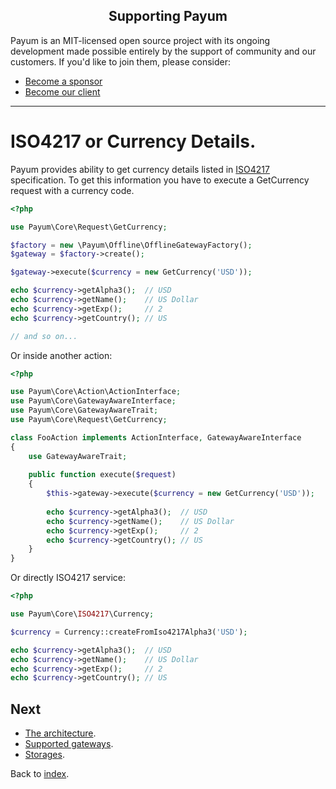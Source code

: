 <h2 align="center">Supporting Payum</h2>

Payum is an MIT-licensed open source project with its ongoing development made possible entirely by the support of community and our customers. If you'd like to join them, please consider:

- [Become a sponsor](https://www.patreon.com/makasim)
- [Become our client](http://forma-pro.com/)

---

# ISO4217 or Currency Details. 

Payum provides ability to get currency details listed in [ISO4217](http://en.wikipedia.org/wiki/ISO_4217) specification.
To get this information you have to execute a GetCurrency request with a currency code.


```php
<?php

use Payum\Core\Request\GetCurrency;

$factory = new \Payum\Offline\OfflineGatewayFactory();
$gateway = $factory->create();

$gateway->execute($currency = new GetCurrency('USD'));

echo $currency->getAlpha3();  // USD
echo $currency->getName();    // US Dollar
echo $currency->getExp();     // 2
echo $currency->getCountry(); // US

// and so on...
```

Or inside another action:

```php
<?php

use Payum\Core\Action\ActionInterface;
use Payum\Core\GatewayAwareInterface;
use Payum\Core\GatewayAwareTrait;
use Payum\Core\Request\GetCurrency;

class FooAction implements ActionInterface, GatewayAwareInterface
{
    use GatewayAwareTrait;
    
    public function execute($request)
    {
        $this->gateway->execute($currency = new GetCurrency('USD'));
        
        echo $currency->getAlpha3();  // USD
        echo $currency->getName();    // US Dollar
        echo $currency->getExp();     // 2
        echo $currency->getCountry(); // US
    }
}
```

Or directly ISO4217 service:

```php
<?php

use Payum\Core\ISO4217\Currency;

$currency = Currency::createFromIso4217Alpha3('USD');

echo $currency->getAlpha3();  // USD
echo $currency->getName();    // US Dollar
echo $currency->getExp();     // 2
echo $currency->getCountry(); // US
```

## Next 

* [The architecture](the-architecture.md).
* [Supported gateways](supported-gateways.md).
* [Storages](storages.md).

Back to [index](index.md).
